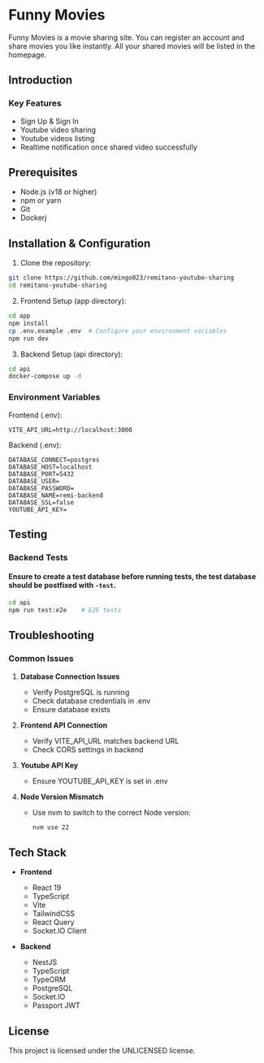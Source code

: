 # Funny Movies

Funny Movies is a movie sharing site. You can register an account and share movies you like instantly. All your shared movies will be listed in the homepage.

## Introduction

### Key Features
- Sign Up & Sign In
- Youtube video sharing
- Youtube videos listing
- Realtime notification once shared video successfully

## Prerequisites

- Node.js (v18 or higher)
- npm or yarn
- Git
- Dockerj

## Installation & Configuration

1. Clone the repository:
```bash
git clone https://github.com/mingo023/remitano-youtube-sharing
cd remitano-youtube-sharing
```

2. Frontend Setup (app directory):
```bash
cd app
npm install
cp .env.example .env  # Configure your environment variables
npm run dev
```

3. Backend Setup (api directory):
```bash
cd api
docker-compose up -d
```

### Environment Variables

Frontend (.env):
```
VITE_API_URL=http://localhost:3000
```

Backend (.env):
```
DATABASE_CONNECT=postgres
DATABASE_HOST=localhost
DATABASE_PORT=5432
DATABASE_USER=
DATABASE_PASSWORD=
DATABASE_NAME=remi-backend
DATABASE_SSL=false
YOUTUBE_API_KEY=
```

## Testing

### Backend Tests
#### Ensure to create a test database before running tests, the test database should be postfixed with `-test`.

```bash
cd api
npm run test:e2e    # E2E tests
```

## Troubleshooting

### Common Issues

1. **Database Connection Issues**
   - Verify PostgreSQL is running
   - Check database credentials in .env
   - Ensure database exists

2. **Frontend API Connection**
   - Verify VITE_API_URL matches backend URL
   - Check CORS settings in backend

3. **Youtube API Key**
   - Ensure YOUTUBE_API_KEY is set in .env

4. **Node Version Mismatch**
   - Use nvm to switch to the correct Node version:
     ```bash
     nvm use 22
     ```

## Tech Stack

- **Frontend**
  - React 19
  - TypeScript
  - Vite
  - TailwindCSS
  - React Query
  - Socket.IO Client

- **Backend**
  - NestJS
  - TypeScript
  - TypeORM
  - PostgreSQL
  - Socket.IO
  - Passport JWT

## License

This project is licensed under the UNLICENSED license. 
